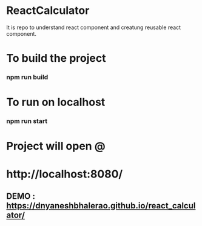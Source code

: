 # ReactCalculator

It is repo to understand react component and creatung reusable react component.

# To build the project 
### npm run build

# To run on localhost 
### npm run start
 
# Project will open @
# http://localhost:8080/ 

## DEMO : https://dnyaneshbhalerao.github.io/react_calculator/
